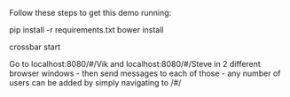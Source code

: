 Follow these steps to get this demo running:

pip install -r requirements.txt
bower install

crossbar start

Go to localhost:8080/#/Vik and localhost:8080/#/Steve in 2 different browser windows - then send messages to each of those - any number of users can be added by simply navigating to /#/<username>

